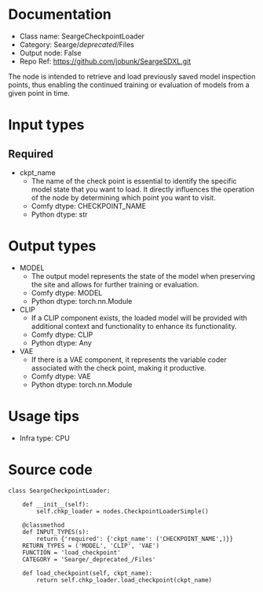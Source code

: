 # Documentation
- Class name: SeargeCheckpointLoader
- Category: Searge/_deprecated_/Files
- Output node: False
- Repo Ref: https://github.com/jobunk/SeargeSDXL.git

The node is intended to retrieve and load previously saved model inspection points, thus enabling the continued training or evaluation of models from a given point in time.

# Input types
## Required
- ckpt_name
    - The name of the check point is essential to identify the specific model state that you want to load. It directly influences the operation of the node by determining which point you want to visit.
    - Comfy dtype: CHECKPOINT_NAME
    - Python dtype: str

# Output types
- MODEL
    - The output model represents the state of the model when preserving the site and allows for further training or evaluation.
    - Comfy dtype: MODEL
    - Python dtype: torch.nn.Module
- CLIP
    - If a CLIP component exists, the loaded model will be provided with additional context and functionality to enhance its functionality.
    - Comfy dtype: CLIP
    - Python dtype: Any
- VAE
    - If there is a VAE component, it represents the variable coder associated with the check point, making it productive.
    - Comfy dtype: VAE
    - Python dtype: torch.nn.Module

# Usage tips
- Infra type: CPU

# Source code
```
class SeargeCheckpointLoader:

    def __init__(self):
        self.chkp_loader = nodes.CheckpointLoaderSimple()

    @classmethod
    def INPUT_TYPES(s):
        return {'required': {'ckpt_name': ('CHECKPOINT_NAME',)}}
    RETURN_TYPES = ('MODEL', 'CLIP', 'VAE')
    FUNCTION = 'load_checkpoint'
    CATEGORY = 'Searge/_deprecated_/Files'

    def load_checkpoint(self, ckpt_name):
        return self.chkp_loader.load_checkpoint(ckpt_name)
```